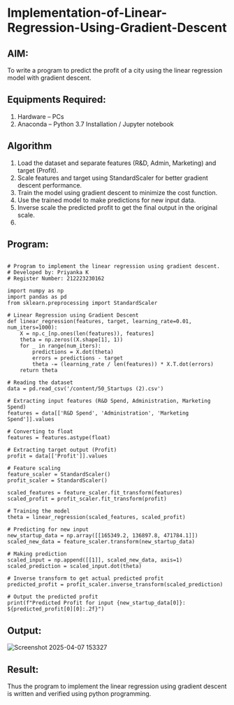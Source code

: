 # Implementation-of-Linear-Regression-Using-Gradient-Descent

## AIM:
To write a program to predict the profit of a city using the linear regression model with gradient descent.

## Equipments Required:
1. Hardware – PCs
2. Anaconda – Python 3.7 Installation / Jupyter notebook

## Algorithm
1. Load the dataset and separate features (R&D, Admin, Marketing) and target (Profit).
2. Scale features and target using StandardScaler for better gradient descent performance.
3. Train the model using gradient descent to minimize the cost function.
4. Use the trained model to make predictions for new input data.
5. Inverse scale the predicted profit to get the final output in the original scale.
6. 
## Program:
```

# Program to implement the linear regression using gradient descent.
# Developed by: Priyanka K
# Register Number: 212223230162

import numpy as np
import pandas as pd
from sklearn.preprocessing import StandardScaler

# Linear Regression using Gradient Descent
def linear_regression(features, target, learning_rate=0.01, num_iters=1000):
    X = np.c_[np.ones(len(features)), features]  
    theta = np.zeros((X.shape[1], 1))  
    for _ in range(num_iters):
        predictions = X.dot(theta)
        errors = predictions - target
        theta -= (learning_rate / len(features)) * X.T.dot(errors)
    return theta

# Reading the dataset
data = pd.read_csv('/content/50_Startups (2).csv')

# Extracting input features (R&D Spend, Administration, Marketing Spend)
features = data[['R&D Spend', 'Administration', 'Marketing Spend']].values

# Converting to float
features = features.astype(float)

# Extracting target output (Profit)
profit = data[['Profit']].values

# Feature scaling
feature_scaler = StandardScaler()
profit_scaler = StandardScaler()

scaled_features = feature_scaler.fit_transform(features)
scaled_profit = profit_scaler.fit_transform(profit)

# Training the model
theta = linear_regression(scaled_features, scaled_profit)

# Predicting for new input
new_startup_data = np.array([[165349.2, 136897.8, 471784.1]])  
scaled_new_data = feature_scaler.transform(new_startup_data)

# Making prediction
scaled_input = np.append([[1]], scaled_new_data, axis=1) 
scaled_prediction = scaled_input.dot(theta)

# Inverse transform to get actual predicted profit
predicted_profit = profit_scaler.inverse_transform(scaled_prediction)

# Output the predicted profit
print(f"Predicted Profit for input {new_startup_data[0]}: ${predicted_profit[0][0]:.2f}")

```

## Output:
![Screenshot 2025-04-07 153327](https://github.com/user-attachments/assets/b640132d-364b-4a65-b8da-98b93a269a17)

## Result:
Thus the program to implement the linear regression using gradient descent is written and verified using python programming.
